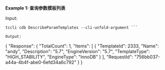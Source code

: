 **Example 1: 查询参数模板列表**



Input: 

```
tccli cdb DescribeParamTemplates --cli-unfold-argument ```

Output: 
```
{
    "Response": {
        "TotalCount": 1,
        "Items": [
            {
                "TemplateId": 2333,
                "Name": "andy",
                "Description": "5.7",
                "EngineVersion": "5.7",
                "TemplateType": "HIGH_STABILITY",
                "EngineType": "InnoDB"
            }
        ],
        "RequestId": "756bb037-a44a-4b4f-abe0-6efd34a6c792"
    }
}
```

